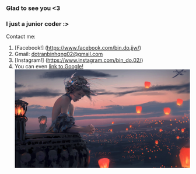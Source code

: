 ### Glad to see you <3
### I just a junior coder :>

Contact me:
1. [Facebook!] (https://www.facebook.com/bin.do.jjw/)
2. Gmail: dotranbinhqng02@gmail.com
3. [Instagram!] (https://www.instagram.com/bin_do.02/)
4. You can even [link to Google!](http://google.com)
![image](https://github.com/dtrbinh/dtrbinh/blob/main/img/65d0d901c19d92bded2e1a0defa3b95e_original.jpg)
